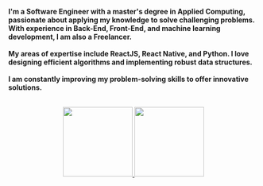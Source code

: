 <div>
    <div>
        <p>
            <strong>
                I'm a Software Engineer with a master's degree in Applied Computing, passionate about applying my knowledge to solve challenging problems. With experience in Back-End, Front-End, and machine learning development, I am also a Freelancer.<br><br>
                My areas of expertise include ReactJS, React Native, and Python. I love designing efficient algorithms and implementing robust data structures.<br><br>
                I am constantly improving my problem-solving skills to offer innovative solutions.<br><br>
            </strong>
        </p>
    </div>
    <div align="center">
        <a href="https://github.com/Renannr">
        <img height="140em" src="https://github-readme-stats.vercel.app/api?username=Renannr&show_icons=true&theme=dark&include_all_commits=true&count_private=true"/>
        <img height="140em" src="https://github-readme-stats.vercel.app/api/top-langs/?username=Renannr&layout=compact&langs_count=7&theme=dark"/>
    </div>
</div>
